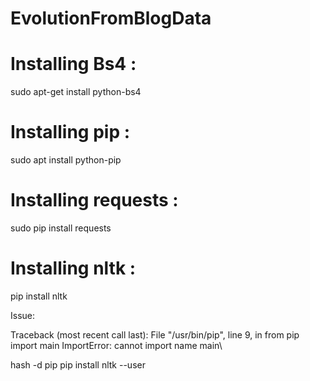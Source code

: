 # EvolutionFromBlogData

# Installing Bs4 :
sudo apt-get install python-bs4

# Installing pip :
sudo apt install python-pip

# Installing requests :
sudo pip install requests

# Installing nltk :

pip install nltk

Issue:

Traceback (most recent call last):
  File "/usr/bin/pip", line 9, in <module>
    from pip import main
ImportError: cannot import name main\\
  
 hash -d pip
 pip install nltk --user
 
 
  

